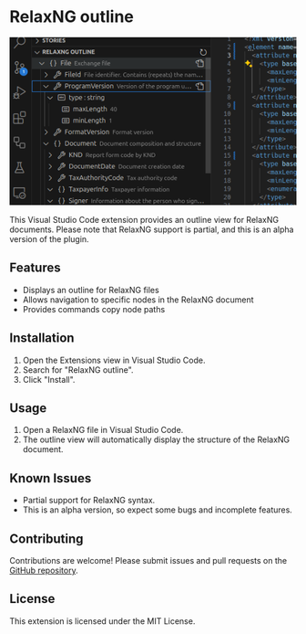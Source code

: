 # RelaxNG outline

![RelaxNG Outline Screenshot](docs/BaseScreenshot.png)

This Visual Studio Code extension provides an outline view for RelaxNG documents. Please note that RelaxNG support is partial, and this is an alpha version of the plugin.

## Features
- Displays an outline for RelaxNG files
- Allows navigation to specific nodes in the RelaxNG document
- Provides commands copy node paths

## Installation
1. Open the Extensions view in Visual Studio Code.
2. Search for "RelaxNG outline".
3. Click "Install".

## Usage
1. Open a RelaxNG file in Visual Studio Code.
2. The outline view will automatically display the structure of the RelaxNG document.

## Known Issues
- Partial support for RelaxNG syntax.
- This is an alpha version, so expect some bugs and incomplete features.

## Contributing
Contributions are welcome! Please submit issues and pull requests on the [GitHub repository](https://github.com/tihonove/vscode-relaxng-outline).

## License
This extension is licensed under the MIT License.